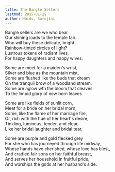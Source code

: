 ```yaml
---
title: The Bangle Sellers
lastmod: 2015-01-29
author: Naidu, Sarojini
---
```


Bangle sellers are we who bear  
Our shining loads to the temple fair...  
Who will buy these delicate, bright  
Rainbow-tinted circles of light?  
Lustrous tokens of radiant lives,  
For happy daughters and happy wives.  

Some are meet for a maiden's wrist,  
Silver and blue as the mountain mist,  
Some are flushed like the buds that dream  
On the tranquil brow of a woodland stream,  
Some are aglow wth the bloom that cleaves  
To the limpid glory of new born leaves  

Some are like fields of sunlit corn,  
Meet for a bride on her bridal morn,  
Some, like the flame of her marriage fire,  
Or, rich with the hue of her heart's desire,  
Tinkling, luminous, tender, and clear,  
Like her bridal laughter and bridal tear.  

Some are purple and gold flecked grey  
For she who has journeyed through life midway,  
Whose hands have cherished, whose love has blest,  
And cradled fair sons on her faithful breast,  
And serves her household in fruitful pride,  
And worships the gods at her husband's side.  
